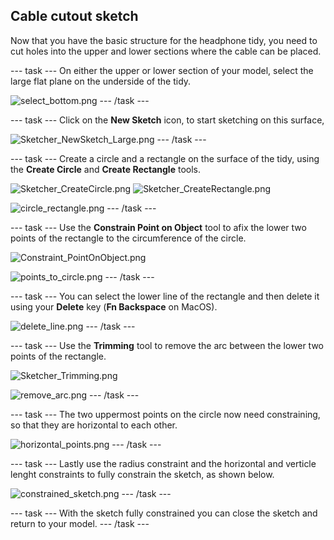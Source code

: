 ## Cable cutout sketch

Now that you have the basic structure for the headphone tidy, you need to cut holes into the upper and lower sections where the cable can be placed.

--- task ---
On either the upper or lower section of your model, select the large flat plane on the underside of the tidy.

![select_bottom.png](images/select_bottom.png)
--- /task ---

--- task ---
Click on the **New Sketch** icon, to start sketching on this surface,

![Sketcher_NewSketch_Large.png](images/Sketcher_NewSketch_Large.png)
--- /task ---

--- task ---
Create a circle and a rectangle on the surface of the tidy, using the **Create Circle** and **Create Rectangle** tools.

![Sketcher_CreateCircle.png](images/Sketcher_CreateCircle.png)
![Sketcher_CreateRectangle.png](images/Sketcher_CreateRectangle.png)

![circle_rectangle.png](images/circle_rectangle.png)
--- /task ---

--- task ---
Use the **Constrain Point on Object** tool to afix the lower two points of the rectangle to the circumference of the circle.

![Constraint_PointOnObject.png](images/Constraint_PointOnObject.png)

![points_to_circle.png](images/points_to_circle.png)
--- /task ---

--- task ---
You can select the lower line of the rectangle and then delete it using your **Delete** key (**Fn Backspace** on MacOS).

![delete_line.png](images/delete_line.png)
--- /task ---

--- task ---
Use the **Trimming** tool to remove the arc between the lower two points of the rectangle.

![Sketcher_Trimming.png](images/Sketcher_Trimming.png)

![remove_arc.png](images/remove_arc.png)
--- /task ---

--- task ---
The two uppermost points on the circle now need constraining, so that they are horizontal to each other.

![horizontal_points.png](images/horizontal_points.png)
--- /task ---

--- task ---
Lastly use the radius constraint and the horizontal and verticle lenght constraints to fully constrain the sketch, as shown below.

![constrained_sketch.png](images/constrained_sketch.png)
--- /task ---

--- task ---
With the sketch fully constrained you can close the sketch and return to your model.
--- /task ---
